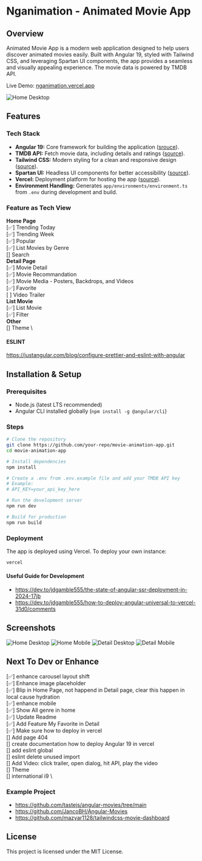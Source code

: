 # Nganimation - Animated Movie App

## Overview
Animated Movie App is a modern web application designed to help users discover animated movies easily. Built with Angular 19, styled with Tailwind CSS, and leveraging Spartan UI components, the app provides a seamless and visually appealing experience. The movie data is powered by TMDB API.

Live Demo: [nganimation.vercel.app](https://nganimation.vercel.app)

![Home Desktop](/public/result/home-desktop.png)

## Features
### Tech Stack
- **Angular 19:** Core framework for building the application ([srouce](http://angular.dev/)).
- **TMDB API:** Fetch movie data, including details and ratings ([source](https://www.themoviedb.org/)).
- **Tailwind CSS:** Modern styling for a clean and responsive design ([source](https://tailwindui.com/)).
- **Spartan UI:** Headless UI components for better accessibility ([source](https://spartan.ng/)).
- **Vercel:** Deployment platform for hosting the app ([source](https://vercel.com/)).
- **Environment Handling:** Generates `app/environments/environment.ts` from `.env` during development and build.

### Feature as Tech View
**Home Page**\
[✅] Trending Today \
[✅] Trending Week \
[✅] Popular \
[✅] List Movies by Genre  \
[] Search \
**Detail Page** \
[✅] Movie Detail \
[✅] Movie Recommandation \
[✅] Movie Media - Posters, Backdrops, and Videos  \
[✅] Favorite \
[ ] Video Trailer \
**List Movie** \
[✅] List Movie \
[✅] Filter \
**Other** \
[] Theme \

#### ESLINT
https://justangular.com/blog/configure-prettier-and-eslint-with-angular

## Installation & Setup
### Prerequisites
- Node.js (latest LTS recommended)
- Angular CLI installed globally (`npm install -g @angular/cli`)

### Steps
```bash
# Clone the repository
git clone https://github.com/your-repo/movie-animation-app.git
cd movie-animation-app

# Install dependencies
npm install

# Create a .env from .env.example file and add your TMDB API key
# Example:
# API_KEY=your_api_key_here

# Run the development server
npm run dev

# Build for production
npm run build
```

### Deployment
The app is deployed using Vercel. To deploy your own instance:
```bash
vercel
```
#### Useful Guide for Development
- https://dev.to/jdgamble555/the-state-of-angular-ssr-deployment-in-2024-17jb
- https://dev.to/jdgamble555/how-to-deploy-angular-universal-to-vercel-31d0/comments

## Screenshots
![Home Desktop](/public/result/home-desktop.png)
![Home Mobile](/public/result/home-mobile.png)
![Detail Desktop](/public/result/detail-desktop.png)
![Detail Mobile](/public/result/detail-mobile.png)

## Next To Dev or Enhance
[✅] enhance carousel layout shift \
[✅] Enhance image placeholder \
[✅] Blip in Home Page, not happend in Detail page, clear this happen in local cause hydration \
[✅] enhance mobile \
[✅] Show All genre in home \
[✅] Update Readme \
[✅] Add Feature My Favorite in Detail \
[✅] Make sure how to deploy in vercel \
[] Add page 404 \
[] create documentation how to deploy Angular 19 in vercel \
[] add eslint global \
[] eslint delete unused import \
[] Add Video: click trailer, open dialog, hit API, play the video \
[] Theme \
[] international i9 \

### Example Project
- https://github.com/tastejs/angular-movies/tree/main
- https://github.com/JancoBH/Angular-Movies
- https://github.com/mazyar1128/tailwindcss-movie-dashboard

## License
This project is licensed under the MIT License.
